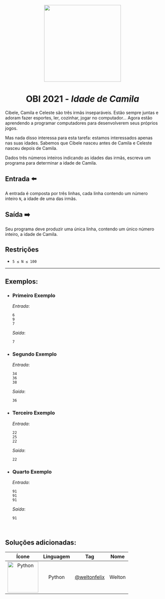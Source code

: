 <p align="center">
  <img width="250px" src="../../../../docs/imagens/obi/logo-obi.svg"/> 
</p>

 <h1 align="center" style="font-weight: bold">OBI 2021 - <span style="font-style: italic">Idade de Camila</span></h1>

Cibele, Camila e Celeste são três irmãs inseparáveis. Estão sempre juntas e adoram fazer esportes, ler, cozinhar, jogar no computador... Agora estão aprendendo a programar computadores para desenvolverem seus próprios jogos.

Mas nada disso interessa para esta tarefa: estamos interessados apenas nas suas idades. Sabemos
que Cibele nasceu antes de Camila e Celeste nasceu depois de Camila.

Dados três números inteiros indicando as idades das irmãs, escreva um programa para determinar
a idade de Camila.

## Entrada ⬅️ 
A entrada é composta por três linhas, cada linha contendo um número inteiro `N`, a idade de uma
das irmãs.

## Saída ➡️
Seu programa deve produzir uma única linha, contendo um único número inteiro, a idade de Camila.

## Restrições
- `5 ≤ N ≤ 100`

---
## Exemplos:

- ### Primeiro Exemplo
  *Entrada*:
  ```
  6
  9
  7
  ```
  *Saída*:
  ```
  7
  ```
- ### Segundo Exemplo
  *Entrada*:
  ```
  34
  36
  38
  ```
  *Saída*:
  ```
  36
  ```
- ### Terceiro Exemplo
  *Entrada*:
  ```
  22
  25
  22
  ```
  *Saída*:
  ```
  22
  ```
- ### Quarto Exemplo
  *Entrada*:
  ```
  91
  91
  91
  ```
  *Saída*:
  ```
  91
  ```

<br/>

## Soluções adicionadas:
| Ícone | Linguagem | Tag | Nome |
|:---:|:---:|:---:|:---:|
| <img width="100px" alt="Python" src="../../../docs/recursos/ícones/python.svg"> | Python | [@weltonfelix](https://github.com/weltonfelix/) | Welton |
